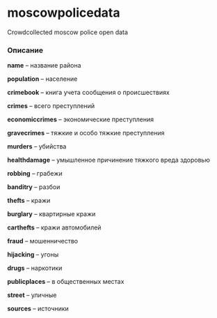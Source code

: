 # moscowpolicedata
Crowdcollected moscow police open data

### Описание
**name** –	название района

**population** –	население

**crimebook** –	книга учета сообщения о происшествиях 

**crimes** –	всего преступлений

**economiccrimes** –	экономические преступления

**gravecrimes** –	тяжкие и особо тяжкие преступления

**murders** –	убийства

**healthdamage** –	умышленное причинение тяжкого вреда здоровью

**robbing** –	грабежи

**banditry** –	разбои

**thefts** –	кражи

**burglary** –	квартирные кражи

**carthefts** –	кражи автомобилей

**fraud** –	мошенничество

**hijacking** –	угоны

**drugs** –	наркотики

**publicplaces** –	в общественных местах

**street** –	уличные

**sources** –	источники
